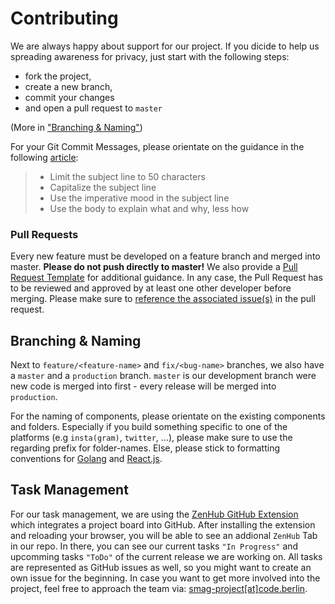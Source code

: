 # Contributing

We are always happy about support for our project. If you dicide to help us spreading awareness for privacy, just start with the following steps: 
* fork the project,
* create a new branch, 
* commit your changes 
* and open a pull request to `master` 
  
(More in ["Branching & Naming"](#branching--naming))

For your Git Commit Messages, please orientate on the guidance in the following [article](https://chris.beams.io/posts/git-commit/):

> - Limit the subject line to 50 characters
> - Capitalize the subject line
> - Use the imperative mood in the subject line
> - Use the body to explain what and why, less how

### Pull Requests

Every new feature must be developed on a feature branch and merged into master. **Please do not push directly to master!** We also provide a [Pull Request Template]([/.github/pull_request_template.md](https://github.com/codeuniversity/smag-mvp/blob/master/.github/pull_request_template.md)) for additional guidance. In any case, the Pull Request has to be reviewed and approved by at least one other developer before merging. Please make sure to [reference the associated issue(s)](https://help.github.com/en/github/managing-your-work-on-github/closing-issues-using-keywords) in the pull request.

## Branching & Naming

Next to `feature/<feature-name>` and `fix/<bug-name>` branches, we also have a `master` and a `production` branch. `master` is our development branch were new code is merged into first - every release will be merged into `production`.

For the naming of components, please orientate on the existing components and folders. Especially if you build something specific to one of the platforms (e.g `insta(gram)`, `twitter`, ...), please make sure to use the regarding prefix for folder-names. Else, please stick to formatting conventions for [Golang](https://golang.org/doc/effective_go.html) and [React.js](https://hackernoon.com/structuring-projects-and-naming-components-in-react-1261b6e18d76).

## Task Management

For our task management, we are using the [ZenHub GitHub Extension](https://www.zenhub.com/extension) which integrates a project board into GitHub. After installing the extension and reloading your browser, you will be able to see an addional `ZenHub` Tab in our repo. In there, you can see our current tasks `"In Progress"` and upcomming tasks `"ToDo"` of the current release we are working on. All tasks are represented as GitHub issues as well, so you might want to create an own issue for the beginning. In case you want to get more involved into the project, feel free to approach the team via: [smag-project[at]code.berlin](smag-project@code.berlin).